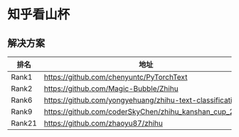 # 知乎看山杯

## 解决方案

|排名|地址|
|----|----|
|Rank1|https://github.com/chenyuntc/PyTorchText|
|Rank2|https://github.com/Magic-Bubble/Zhihu|
|Rank6|https://github.com/yongyehuang/zhihu-text-classification|
|Rank9|https://github.com/coderSkyChen/zhihu_kanshan_cup_2017|
|Rank21|https://github.com/zhaoyu87/zhihu|
